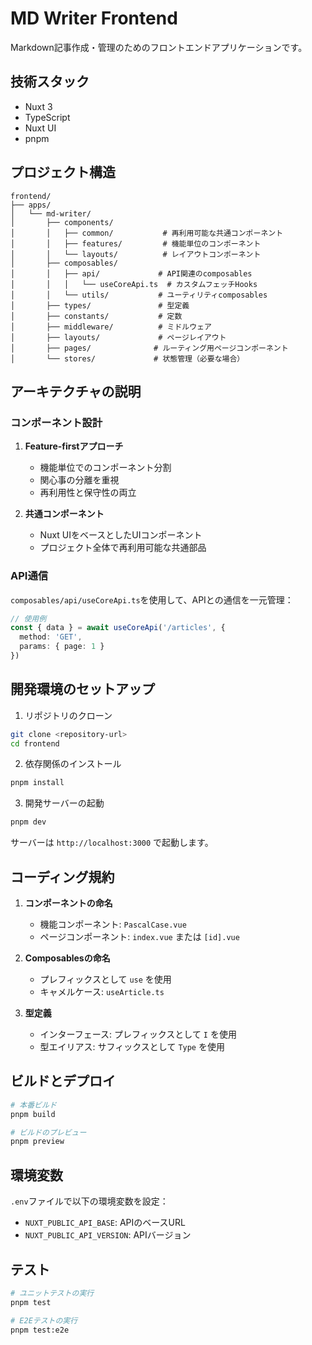 # MD Writer Frontend

Markdown記事作成・管理のためのフロントエンドアプリケーションです。

## 技術スタック

- Nuxt 3
- TypeScript
- Nuxt UI
- pnpm

## プロジェクト構造

```text
frontend/
├── apps/
│   └── md-writer/
│       ├── components/
│       │   ├── common/           # 再利用可能な共通コンポーネント
│       │   ├── features/         # 機能単位のコンポーネント
│       │   └── layouts/          # レイアウトコンポーネント
│       ├── composables/
│       │   ├── api/             # API関連のcomposables
│       │   │   └── useCoreApi.ts  # カスタムフェッチHooks
│       │   └── utils/           # ユーティリティcomposables
│       ├── types/               # 型定義
│       ├── constants/           # 定数
│       ├── middleware/          # ミドルウェア
│       ├── layouts/             # ページレイアウト
│       ├── pages/              # ルーティング用ページコンポーネント
│       └── stores/             # 状態管理（必要な場合）
```

## アーキテクチャの説明

### コンポーネント設計

1. **Feature-firstアプローチ**
   - 機能単位でのコンポーネント分割
   - 関心事の分離を重視
   - 再利用性と保守性の両立

2. **共通コンポーネント**
   - Nuxt UIをベースとしたUIコンポーネント
   - プロジェクト全体で再利用可能な共通部品

### API通信

`composables/api/useCoreApi.ts`を使用して、APIとの通信を一元管理：

```typescript
// 使用例
const { data } = await useCoreApi('/articles', {
  method: 'GET',
  params: { page: 1 }
})
```

## 開発環境のセットアップ

1. リポジトリのクローン

```bash
git clone <repository-url>
cd frontend
```

2. 依存関係のインストール

```bash
pnpm install
```

3. 開発サーバーの起動

```bash
pnpm dev
```

サーバーは `http://localhost:3000` で起動します。

## コーディング規約

1. **コンポーネントの命名**
   - 機能コンポーネント: `PascalCase.vue`
   - ページコンポーネント: `index.vue` または `[id].vue`

2. **Composablesの命名**
   - プレフィックスとして `use` を使用
   - キャメルケース: `useArticle.ts`

3. **型定義**
   - インターフェース: プレフィックスとして `I` を使用
   - 型エイリアス: サフィックスとして `Type` を使用

## ビルドとデプロイ

```bash
# 本番ビルド
pnpm build

# ビルドのプレビュー
pnpm preview
```

## 環境変数

`.env`ファイルで以下の環境変数を設定：

- `NUXT_PUBLIC_API_BASE`: APIのベースURL
- `NUXT_PUBLIC_API_VERSION`: APIバージョン

## テスト

```bash
# ユニットテストの実行
pnpm test

# E2Eテストの実行
pnpm test:e2e
```
